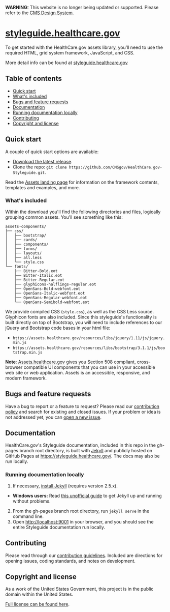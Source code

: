 **WARNING:** This website is no longer being updated or supported. Please refer to the [CMS Design System](https://design.cms.gov).

# [styleguide.healthcare.gov](https://styleguide.healthcare.gov)

To get started with the HealthCare.gov assets library, you’ll need to use the required HTML, grid system framework, JavaScript, and CSS.

More detail info can be found at [styleguide.healthcare.gov](https://styleguide.healthcare.gov)

## Table of contents

- [Quick start](#quick-start)
- [What's included](#whats-included)
- [Bugs and feature requests](#bugs-and-feature-requests)
- [Documentation](#documentation)
- [Running documentation locally](#running-documentation-locally)
- [Contributing](#contributing)
- [Copyright and license](#copyright-and-license)

## Quick start

A couple of quick start options are available:

- [Download the latest release](https://github.com/CMSgov/HealthCare.gov-Styleguide/archive/master.zip).
- Clone the repo: `git clone https://github.com/CMSgov/HealthCare.gov-Styleguide.git`.

Read the [Assets landing page](https://styleguide.healthcare.gov/assets/) for information on the framework contents, templates and examples, and more.

### What's included

Within the download you'll find the following directories and files, logically grouping common assets. You'll see something like this:

```
assets-components/
├── css/
│   ├── bootstrap/
│   ├── cards/
│   ├── components/
│   ├── forms/
│   ├── layouts/
│   ├── all.less
│   └── style.css
└── fonts/
    ├── Bitter-Bold.eot
    ├── Bitter-Italic.eot
    ├── Bitter-Regular.eot
    ├── glyphicons-halflings-regular.eot
    ├── OpenSans-Bold-webfont.eot
    ├── OpenSans-Italic-webfont.eot
    ├── OpenSans-Regular-webfont.eot
    └── OpenSans-Semibold-webfont.eot
```

We provide compiled CSS (`style.css`), as well as the CSS Less source. Glyphicon fonts are also included. Since this styleguide's functionality is built directly on top of Bootstrap, you will need to include references to our jQuery and Bootstrap code bases in your html file:

- `https://assets.healthcare.gov/resources/libs/jquery/1.11/js/jquery.min.js`
- `https://assets.healthcare.gov/resources/libs/bootstrap/3.1.1/js/bootstrap.min.js`

**Note**: [Assets.healthcare.gov](https://assets.healthcare.gov) gives you Section 508 compliant, cross-browser compatible UI components that you can use in your accessible web site or web application. Assets is an accessible, responsive, and modern framework.

## Bugs and feature requests

Have a bug to report or a feature to request? Please  read our [contribution policy](https://github.com/CMSgov/HealthCare.gov-Styleguide/blob/master/CONTRIBUTING.md) and search for existing and closed issues. If your problem or idea is not addressed yet, you can [open a new issue](https://github.com/CMSgov/HealthCare.gov-Styleguide/issues/new).


## Documentation

HealthCare.gov's Styleguide documentation, included in this repo in the gh-pages branch root directory, is built with [Jekyll](http://jekyllrb.com) and publicly hosted on GitHub Pages at <https://styleguide.healthcare.gov/>. The docs may also be run locally.

### Running documentation locally

1. If necessary, [install Jekyll](http://jekyllrb.com/docs/installation) (requires version 2.5.x).
  - **Windows users:** Read [this unofficial guide](http://jekyll-windows.juthilo.com/) to get Jekyll up and running without problems.
2. From the gh-pages branch root directory, run `jekyll serve` in the command line.
3. Open <http://localhost:9001> in your browser, and you should see the entire Styleguide documentation run locally.

## Contributing

Please read through our [contribution guidelines](https://github.com/CMSgov/HealthCare.gov-Styleguide/blob/master/CONTRIBUTING.md). Included are directions for opening issues, coding standards, and notes on development.

## Copyright and license

As a work of the United States Government, this project is in the public domain within the United States.

[Full license can be found here](https://github.com/CMSgov/HealthCare.gov-Styleguide/blob/master/LICENSE.md).
